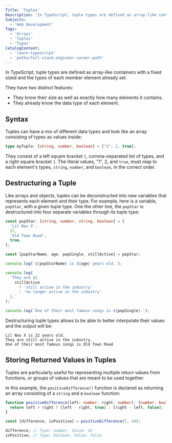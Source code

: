 ```yaml
---
Title: 'Tuples'
Description: 'In TypeScript, tuple types are defined as array-like containers with a fixed sized and the types of each member element already set.'
Subjects:
  - 'Web Development'
Tags:
  - 'Arrays'
  - 'Tuples'
  - 'Types'
CatalogContent:
  - 'learn-typescript'
  - 'paths/full-stack-engineer-career-path'
---
```


In TypeScript, tuple types are defined as array-like containers with a fixed sized and the types of each member element already set.

They have two distinct features:

- They know their size as well as exactly how many elements it contains.
- They already know the data type of each element.

## Syntax

Tuples can have a mix of different data types and look like an array consisting of types as values inside:

```ts
type myTuple: [string, number, boolean] = ["1", 2, true];
```

They consist of a left square bracket `[`, comma-separated list of types, and a right square bracket `]`. The literal values, "1", 2, and `true`, must map to each element's types, `string`, `number`, and `boolean`, in the correct order.

## Destructuring a Tuple

Like arrays and objects, tuples can be deconstructed into new variables that represents each element and their type. For example, here is a variable, `popStar`, with a given tuple type. One the other line, the `popStar` is destructured into four separate variables through its tuple type:

```ts
const popStar: [string, number, string, boolean] = [
  'Lil Nas X',
  22,
  'Old Town Road',
  true,
];

const [popStarName, age, popSingle, stillActive] = popStar;

console.log(`${popStarName} is ${age} years old.`);

console.log(
  `They are ${
    stillActive
      ? 'still active in the industry'
      : 'no longer active in the industry'
  }.`
);

console.log(`One of their most famous songs is ${popSingle}.`);
```

Destructuring tuple types allows to be able to better interpolate their values and the output will be:

```
Lil Nas X is 22 years old.
They are still active in the industry.
One of their most famous songs is Old Town Road
```

## Storing Returned Values in Tuples

Tuples are particularly useful for representing multiple return values from functions, or groups of values that are meant to be used together.

In this example, the `positiveDifference()` function is declared as returning an array consisting of a `string` and a `boolean` function:

```ts
function positiveDifference(left: number, right: number): [number, boolean] {
  return left > right ? [left - right, true] : [right - left, false];
}

const [difference, isPositive] = positiveDifference(7, 49);

difference; // Type: number, Value: 42
isPositive; // Type: boolean, Value: false
```
